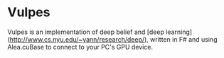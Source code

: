 # Vulpes

Vulpes is an implementation of deep belief and [deep learning] (http://www.cs.nyu.edu/~yann/research/deep/), written in F# and using Alea.cuBase to connect to your PC's GPU device.


